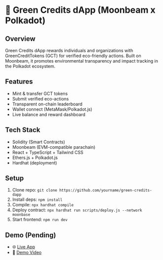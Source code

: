 # 🌱 Green Credits dApp (Moonbeam x Polkadot)

## Overview
Green Credits dApp rewards individuals and organizations with GreenCreditTokens (GCT) for verified eco-friendly actions. Built on Moonbeam, it promotes environmental transparency and impact tracking in the Polkadot ecosystem.

## Features
- Mint & transfer GCT tokens
- Submit verified eco-actions
- Transparent on-chain leaderboard
- Wallet connect (MetaMask/Polkadot.js)
- Live balance and reward dashboard

## Tech Stack
- Solidity (Smart Contracts)
- Moonbeam (EVM-compatible parachain)
- React + TypeScript + Tailwind CSS
- Ethers.js + Polkadot.js
- Hardhat (deployment)

## Setup
1. Clone repo: `git clone https://github.com/yourname/green-credits-dapp`
2. Install deps: `npm install`
3. Compile: `npx hardhat compile`
4. Deploy contract: `npx hardhat run scripts/deploy.js --network moonbase`
5. Start frontend: `npm run dev`

## Demo (Pending)
- 🌐 [Live App](#)
- 🎥 [Demo Video](#)
